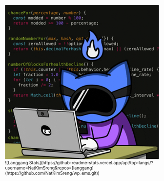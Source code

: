 <div align="center">
  <img src="./Code Hacking GIF by Pizza Ninjas.gif" alt="Nebula Demo" width="600"/>
</div>
![Langgang Stats](https://github-readme-stats.vercel.app/api/top-langs/?username=NatKimSreng&repos=[langgang](https://github.com/NatKimSreng/wp_ems.git))
